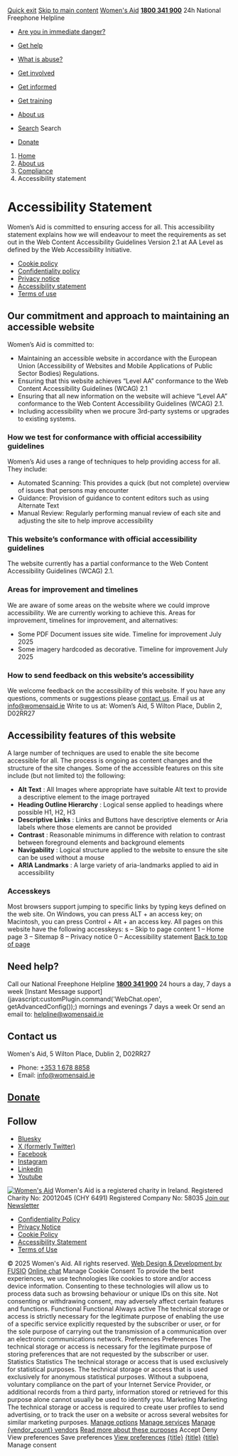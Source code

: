 [Quick exit](https://www.womensaid.ie/about-us/compliance/accessibility-statement/#exit)
[Skip to main content](https://www.womensaid.ie/about-us/compliance/accessibility-statement/#pagecontent "Skip to main content")
[Women's Aid](https://www.womensaid.ie/)
**[1800 341 900](tel:1800341900)** 24h National Freephone Helpline
  * [Are you in immediate danger?](https://www.womensaid.ie/are-you-in-immediate-danger/)
  * [Get help](https://www.womensaid.ie/get-help/)
  * [What is abuse?](https://www.womensaid.ie/what-is-abuse/)
  * [Get involved](https://www.womensaid.ie/get-involved/)
  * [Get informed](https://www.womensaid.ie/get-informed/)
  * [Get training](https://www.womensaid.ie/get-training/)
  * [About us](https://www.womensaid.ie/about-us/)


  * [Search](https://www.womensaid.ie/about-us/compliance/accessibility-statement/)
Search
  * [Donate](https://www.womensaid.ie/get-involved/donate/)


  1. [Home](https://www.womensaid.ie/)
  2. [About us](https://www.womensaid.ie/about-us/)
  3. [Compliance](https://www.womensaid.ie/about-us/compliance/)
  4. Accessibility statement


# Accessibility Statement
Women’s Aid is committed to ensuring access for all. This accessibility statement explains how we will endeavour to meet the requirements as set out in the Web Content Accessibility Guidelines Version 2.1 at AA Level as defined by the Web Accessibility Initiative.
  * [Cookie policy](https://www.womensaid.ie/about-us/compliance/cookie-policy/)
  * [Confidentiality policy](https://www.womensaid.ie/about-us/compliance/confidentiality-policy/)
  * [Privacy notice](https://www.womensaid.ie/about-us/compliance/privacy-notice/)
  * [Accessibility statement](https://www.womensaid.ie/about-us/compliance/accessibility-statement/)
  * [Terms of use](https://www.womensaid.ie/about-us/compliance/terms-of-use/)


## **Our commitment and approach to maintaining an accessible website**
Women’s Aid is committed to:
  * Maintaining an accessible website in accordance with the European Union (Accessibility of Websites and Mobile Applications of Public Sector Bodies) Regulations.
  * Ensuring that this website achieves “Level AA” conformance to the Web Content Accessibility Guidelines (WCAG) 2.1
  * Ensuring that all new information on the website will achieve “Level AA” conformance to the Web Content Accessibility Guidelines (WCAG) 2.1.
  * Including accessibility when we procure 3rd-party systems or upgrades to existing systems.


### **How we test for conformance with official accessibility guidelines**
Women’s Aid uses a range of techniques to help providing access for all. They include:
  * Automated Scanning: This provides a quick (but not complete) overview of issues that persons may encounter
  * Guidance: Provision of guidance to content editors such as using Alternate Text
  * Manual Review: Regularly performing manual review of each site and adjusting the site to help improve accessibility


### **This website’s conformance with official accessibility guidelines**
The website currently has a partial conformance to the Web Content Accessibility Guidelines (WCAG) 2.1.
### **Areas for improvement and timelines**
We are aware of some areas on the website where we could improve accessibility. We are currently working to achieve this.
Areas for improvement, timelines for improvement, and alternatives:
  * Some PDF Document issues site wide. Timeline for improvement July 2025
  * Some imagery hardcoded as decorative. Timeline for improvement July 2025


### **How to send feedback on this website’s accessibility**
We welcome feedback on the accessibility of this website. If you have any questions, comments or suggestions please [contact us](https://www.womensaid.ie/about-us/contact-us/ "Link to the contact us page").
Email us at info@womensaid.ie Write to us at: Women’s Aid, 5 Wilton Place, Dublin 2, D02RR27
## **Accessibility features of this website**
A large number of techniques are used to enable the site become accessible for all. The process is ongoing as content changes and the structure of the site changes. Some of the accessible features on this site include (but not limited to) the following:
  * **Alt Text** : All Images where appropriate have suitable Alt text to provide a descriptive element to the image portrayed
  * **Heading Outline Hierarchy** : Logical sense applied to headings where possible H1, H2, H3
  * **Descriptive Links** : Links and Buttons have descriptive elements or Aria labels where those elements are cannot be provided
  * **Contrast** : Reasonable minimums in difference with relation to contrast between foreground elements and background elements
  * **Navigability** : Logical structure applied to the website to ensure the site can be used without a mouse
  * **ARIA Landmarks** : A large variety of aria-landmarks applied to aid in accessibility


### Accesskeys
Most browsers support jumping to specific links by typing keys defined on the web site. On Windows, you can press ALT + an access key; on Macintosh, you can press Control + Alt + an access key. All pages on this website have the following accesskeys:
s – Skip to page content 1 – Home page 3 – Sitemap 8 – Privacy notice 0 – Accessibility statement
[Back to top of page](https://www.womensaid.ie/about-us/compliance/accessibility-statement/#top)
## Need help?
Call our National Freephone Helpline **[1800 341 900](tel:1800341900)** 24 hours a day, 7 days a week 
[Instant Message support](javascript:customPlugin.command\('WebChat.open', getAdvancedConfig\(\)\);) mornings and evenings 7 days a week
Or send an email to: helpline@womensaid.ie
## Contact us
Women's Aid, 5 Wilton Place, Dublin 2, D02RR27
  * Phone: [+353 1 678 8858](tel:+35316788858)
  * Email: info@womensaid.ie


## [Donate](https://www.womensaid.ie/get-involved/donate/)
## Follow
  * [Bluesky](https://bsky.app/profile/womensaidireland.bsky.social)
  * [X (formerly Twitter)](https://x.com/Womens_Aid)
  * [Facebook](https://www.facebook.com/womensaid.ie)
  * [Instagram](https://www.instagram.com/womens.aid)
  * [Linkedin](https://www.linkedin.com/company/women's-aid/)
  * [Youtube](https://www.youtube.com/@womensaidireland)


[![Women's Aid](https://www.womensaid.ie/app/themes/womensaidsage9/resources/assets/img/womens-aid-logo-white.svg)](https://www.womensaid.ie/about-us/compliance/accessibility-statement/)
Women's Aid is a registered charity in Ireland.
Registered Charity No: 20012045 (CHY 6491) Registered Company No: 58035
[Join our Newsletter](https://www.womensaid.ie/get-informed/news-events/newsletter/)
  * [Confidentiality Policy](https://www.womensaid.ie/about-us/compliance/confidentiality-policy/)
  * [Privacy Notice](https://www.womensaid.ie/about-us/compliance/privacy-notice/)
  * [Cookie Policy](https://www.womensaid.ie/about-us/compliance/cookie-policy/)
  * [Accessibility Statement](https://www.womensaid.ie/about-us/compliance/accessibility-statement/)
  * [Terms of Use](https://www.womensaid.ie/about-us/compliance/terms-of-use/)


© 2025 Women's Aid. All rights reserved. [Web Design & Development by FUSIO](https://www.fusio.net/?utm_source=WomensAid&utm_medium=Website&utm_campaign=ClientLinks)
[Online chat](https://www.womensaid.ie/about-us/compliance/accessibility-statement/#chat)
Manage Cookie Consent
To provide the best experiences, we use technologies like cookies to store and/or access device information. Consenting to these technologies will allow us to process data such as browsing behaviour or unique IDs on this site. Not consenting or withdrawing consent, may adversely affect certain features and functions.
Functional Functional Always active 
The technical storage or access is strictly necessary for the legitimate purpose of enabling the use of a specific service explicitly requested by the subscriber or user, or for the sole purpose of carrying out the transmission of a communication over an electronic communications network.
Preferences Preferences
The technical storage or access is necessary for the legitimate purpose of storing preferences that are not requested by the subscriber or user.
Statistics Statistics
The technical storage or access that is used exclusively for statistical purposes. The technical storage or access that is used exclusively for anonymous statistical purposes. Without a subpoena, voluntary compliance on the part of your Internet Service Provider, or additional records from a third party, information stored or retrieved for this purpose alone cannot usually be used to identify you.
Marketing Marketing
The technical storage or access is required to create user profiles to send advertising, or to track the user on a website or across several websites for similar marketing purposes.
[Manage options](https://www.womensaid.ie/about-us/compliance/accessibility-statement/) [Manage services](https://www.womensaid.ie/about-us/compliance/accessibility-statement/) [Manage {vendor_count} vendors](https://www.womensaid.ie/about-us/compliance/accessibility-statement/) [Read more about these purposes](https://cookiedatabase.org/tcf/purposes/)
Accept Deny View preferences Save preferences [View preferences](https://www.womensaid.ie/about-us/compliance/accessibility-statement/)
[{title}](https://www.womensaid.ie/about-us/compliance/accessibility-statement/) [{title}](https://www.womensaid.ie/about-us/compliance/accessibility-statement/) [{title}](https://www.womensaid.ie/about-us/compliance/accessibility-statement/)
Manage consent
